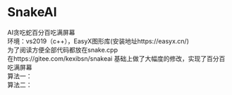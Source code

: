 # SnakeAI
AI贪吃蛇百分百吃满屏幕  
环境：vs2019（c++），EasyX图形库(安装地址https://easyx.cn/)  
为了阅读方便全部代码都放在snake.cpp  
在https://gitee.com/kexibsn/snakeai 基础上做了大幅度的修改，实现了百分百吃满屏幕  
算法一：  
算法二：  
